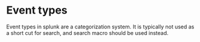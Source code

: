 # Event types

Event types in splunk are a categorization system. It is typically not used as a short cut for search, and search macro should be used instead.